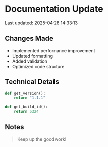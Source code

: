 # Documentation Update

Last updated: 2025-04-28 14:33:13

## Changes Made
- Implemented performance improvement
- Updated formatting
- Added validation
- Optimized code structure

## Technical Details
```python
def get_version():
    return "1.1.1"

def get_build_id():
    return 5324
```

## Notes
> Keep up the good work!
